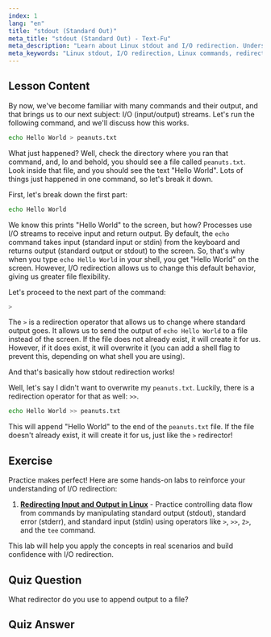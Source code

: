 ```yaml
---
index: 1
lang: "en"
title: "stdout (Standard Out)"
meta_title: "stdout (Standard Out) - Text-Fu"
meta_description: "Learn about Linux stdout and I/O redirection. Understand how to redirect command output to files using > and >> operators. Start your Linux journey today!"
meta_keywords: "Linux stdout, I/O redirection, Linux commands, redirect output, Linux tutorial, beginner Linux, Linux guide, shell scripting"
---
```


## Lesson Content

By now, we've become familiar with many commands and their output, and that brings us to our next subject: I/O (input/output) streams. Let's run the following command, and we'll discuss how this works.

```bash
echo Hello World > peanuts.txt
```

What just happened? Well, check the directory where you ran that command, and, lo and behold, you should see a file called `peanuts.txt`. Look inside that file, and you should see the text "Hello World". Lots of things just happened in one command, so let's break it down.

First, let's break down the first part:

```bash
echo Hello World
```

We know this prints "Hello World" to the screen, but how? Processes use I/O streams to receive input and return output. By default, the `echo` command takes input (standard input or stdin) from the keyboard and returns output (standard output or stdout) to the screen. So, that's why when you type `echo Hello World` in your shell, you get "Hello World" on the screen. However, I/O redirection allows us to change this default behavior, giving us greater file flexibility.

Let's proceed to the next part of the command:

```bash
>
```

The `>` is a redirection operator that allows us to change where standard output goes. It allows us to send the output of `echo Hello World` to a file instead of the screen. If the file does not already exist, it will create it for us. However, if it does exist, it will overwrite it (you can add a shell flag to prevent this, depending on what shell you are using).

And that's basically how stdout redirection works!

Well, let's say I didn't want to overwrite my `peanuts.txt`. Luckily, there is a redirection operator for that as well: `>>`.

```bash
echo Hello World >> peanuts.txt
```

This will append "Hello World" to the end of the `peanuts.txt` file. If the file doesn't already exist, it will create it for us, just like the `>` redirector!

## Exercise

Practice makes perfect! Here are some hands-on labs to reinforce your understanding of I/O redirection:

1. **[Redirecting Input and Output in Linux](https://labex.io/labs/comptia-redirecting-input-and-output-in-linux-590840)** - Practice controlling data flow from commands by manipulating standard output (stdout), standard error (stderr), and standard input (stdin) using operators like `>`, `>>`, `2>`, and the `tee` command.

This lab will help you apply the concepts in real scenarios and build confidence with I/O redirection.

## Quiz Question

What redirector do you use to append output to a file?

## Quiz Answer

> >
